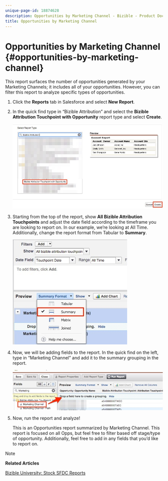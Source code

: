 ```yaml
---
unique-page-id: 18874628
description: Opportunities by Marketing Channel - Bizible - Product Documentation
title: Opportunities by Marketing Channel
---
```


# Opportunities by Marketing Channel {#opportunities-by-marketing-channel}

This report surfaces the number of opportunities generated by your Marketing Channels; it includes all of your opportunities. However, you can filter this report to analyze specific types of opportunities.

1. Click the **Reports** tab in Salesforce and select **New Report**.
1. In the quick find type in “Bizible Attribution” and select the **Bizible Attribution Touchpoint with Opportunity** report type and select **Create**.

   ![](assets/1-2.jpg)

1. Starting from the top of the report, show **All Bizible Attribution Touchpoints** and adjust the date field according to the timeframe you are looking to report on. In our example, we’re looking at All Time. Additionally, change the report format from Tabular to **Summary**.

   ![](assets/2-2.jpg)

1. Now, we will be adding fields to the report. In the quick find on the left, type in “Marketing Channel” and add it to the summary grouping in the report.

   ![](assets/3-2.jpg)

1. Now, run the report and analyze!

   This is an Opportunities report summarized by Marketing Channel. This report is focused on all Opps, but feel free to filter based off stage/type of opportunity. Additionally, feel free to add in any fields that you’d like to report on.

>[!NOTE]
>
>**Related Articles**
>
>[Bizible University: Stock SFDC Reports](https://universityonline.marketo.com/courses/bizible-fundamentals-bizible-102/#/page/5c5cb68dfb384d0c9fb96cc4)

